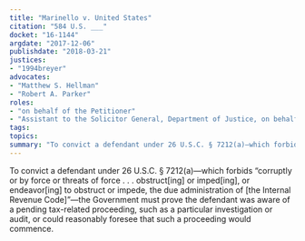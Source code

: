 ```yaml
---
title: "Marinello v. United States"
citation: "584 U.S. ___"
docket: "16-1144"
argdate: "2017-12-06"
publishdate: "2018-03-21"
justices:
- "1994breyer"
advocates:
- "Matthew S. Hellman"
- "Robert A. Parker"
roles:
- "on behalf of the Petitioner"
- "Assistant to the Solicitor General, Department of Justice, on behalf of the Respondent"
tags:
topics:
summary: "To convict a defendant under 26 U.S.C. § 7212(a)—which forbids “corruptly or by force or threats of force . . . obstruct[ing] or imped[ing], or endeavor[ing] to obstruct or impede, the due administration of [the Internal Revenue Code]”—the Government must prove the defendant was aware of a pending tax-related proceeding, such as a particular investigation or audit, or could reasonably foresee that such a proceeding would commence."
---
```

To convict a defendant under 26 U.S.C. § 7212(a)—which forbids “corruptly or by force or threats of force . . . obstruct[ing] or imped[ing], or endeavor[ing] to obstruct or impede, the due administration of [the Internal Revenue Code]”—the Government must prove the defendant was aware of a pending tax-related proceeding, such as a particular investigation or audit, or could reasonably foresee that such a proceeding would commence.

